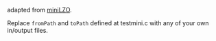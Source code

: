 adapted from [miniLZO](http://www.oberhumer.com/opensource/lzo/).

Replace `fromPath` and `toPath` defined at testmini.c with any of your own in/output files.